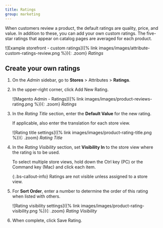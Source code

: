 ```yaml
---
title: Ratings
group: marketing
---
```


When customers review a product, the default ratings are quality, price, and value. In addition to these, you can add your own custom ratings. The five-star ratings that appear on catalog pages are averaged for each product.

![Example storefront - custom ratings]({% link images/images/attribute-custom-ratings-review.png %}){: .zoom}
_Ratings_

## Create your own ratings

1. On the _Admin_ sidebar, go to **Stores** > Attributes > **Ratings**.

1. In the upper-right corner, click <span class="btn">Add New Rating</span>.

    ![Magento Admin - Ratings]({% link images/images/product-reviews-rating.png %}){: .zoom}
    _Ratings_

1. In the _Rating Title_ section, enter the **Default Value** for the new rating.

   If applicable, also enter the translation for each store view.

    ![Rating title settings]({% link images/images/product-rating-title.png %}){: .zoom}
    _Rating Title_

1. In the _Rating Visibility_ section, set **Visibility In** to the store view where the rating is to be used.

   To select multiple store views, hold down the Ctrl key (PC) or the Command key (Mac) and click each item.

   {:.bs-callout-info}
   Ratings are not visible unless assigned to a store view.

1. For **Sort Order**, enter a number to determine the order of this rating when listed with others.

    ![Rating visibility settings]({% link images/images/product-rating-visibility.png %}){: .zoom}
    _Rating Visibility_

1. When complete, click <span class="btn">Save Rating</span>.
